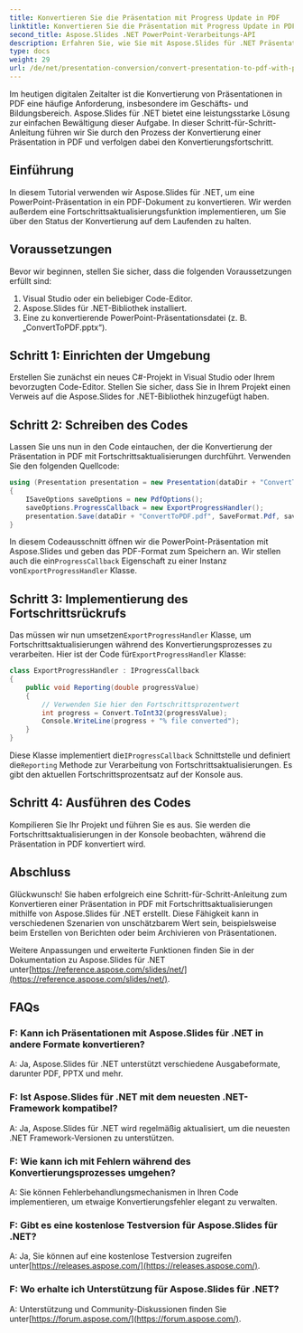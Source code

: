 ```yaml
---
title: Konvertieren Sie die Präsentation mit Progress Update in PDF
linktitle: Konvertieren Sie die Präsentation mit Progress Update in PDF
second_title: Aspose.Slides .NET PowerPoint-Verarbeitungs-API
description: Erfahren Sie, wie Sie mit Aspose.Slides für .NET Präsentationen mit Fortschrittsaktualisierungen in PDF konvertieren. Schritt-für-Schritt-Anleitung mit Quellcode im Lieferumfang enthalten.
type: docs
weight: 29
url: /de/net/presentation-conversion/convert-presentation-to-pdf-with-progress-update/
---
```


Im heutigen digitalen Zeitalter ist die Konvertierung von Präsentationen in PDF eine häufige Anforderung, insbesondere im Geschäfts- und Bildungsbereich. Aspose.Slides für .NET bietet eine leistungsstarke Lösung zur einfachen Bewältigung dieser Aufgabe. In dieser Schritt-für-Schritt-Anleitung führen wir Sie durch den Prozess der Konvertierung einer Präsentation in PDF und verfolgen dabei den Konvertierungsfortschritt.

## Einführung

In diesem Tutorial verwenden wir Aspose.Slides für .NET, um eine PowerPoint-Präsentation in ein PDF-Dokument zu konvertieren. Wir werden außerdem eine Fortschrittsaktualisierungsfunktion implementieren, um Sie über den Status der Konvertierung auf dem Laufenden zu halten.

## Voraussetzungen

Bevor wir beginnen, stellen Sie sicher, dass die folgenden Voraussetzungen erfüllt sind:

1. Visual Studio oder ein beliebiger Code-Editor.
2. Aspose.Slides für .NET-Bibliothek installiert.
3. Eine zu konvertierende PowerPoint-Präsentationsdatei (z. B. „ConvertToPDF.pptx“).

## Schritt 1: Einrichten der Umgebung

Erstellen Sie zunächst ein neues C#-Projekt in Visual Studio oder Ihrem bevorzugten Code-Editor. Stellen Sie sicher, dass Sie in Ihrem Projekt einen Verweis auf die Aspose.Slides for .NET-Bibliothek hinzugefügt haben.

## Schritt 2: Schreiben des Codes

Lassen Sie uns nun in den Code eintauchen, der die Konvertierung der Präsentation in PDF mit Fortschrittsaktualisierungen durchführt. Verwenden Sie den folgenden Quellcode:

```csharp
using (Presentation presentation = new Presentation(dataDir + "ConvertToPDF.pptx"))
{
    ISaveOptions saveOptions = new PdfOptions();
    saveOptions.ProgressCallback = new ExportProgressHandler();
    presentation.Save(dataDir + "ConvertToPDF.pdf", SaveFormat.Pdf, saveOptions);
}
```

 In diesem Codeausschnitt öffnen wir die PowerPoint-Präsentation mit Aspose.Slides und geben das PDF-Format zum Speichern an. Wir stellen auch die ein`ProgressCallback` Eigenschaft zu einer Instanz von`ExportProgressHandler` Klasse.

## Schritt 3: Implementierung des Fortschrittsrückrufs

 Das müssen wir nun umsetzen`ExportProgressHandler` Klasse, um Fortschrittsaktualisierungen während des Konvertierungsprozesses zu verarbeiten. Hier ist der Code für`ExportProgressHandler` Klasse:

```csharp
class ExportProgressHandler : IProgressCallback
{
    public void Reporting(double progressValue)
    {
        // Verwenden Sie hier den Fortschrittsprozentwert
        int progress = Convert.ToInt32(progressValue);
        Console.WriteLine(progress + "% file converted");
    }
}
```

 Diese Klasse implementiert die`IProgressCallback` Schnittstelle und definiert die`Reporting` Methode zur Verarbeitung von Fortschrittsaktualisierungen. Es gibt den aktuellen Fortschrittsprozentsatz auf der Konsole aus.

## Schritt 4: Ausführen des Codes

Kompilieren Sie Ihr Projekt und führen Sie es aus. Sie werden die Fortschrittsaktualisierungen in der Konsole beobachten, während die Präsentation in PDF konvertiert wird.

## Abschluss

Glückwunsch! Sie haben erfolgreich eine Schritt-für-Schritt-Anleitung zum Konvertieren einer Präsentation in PDF mit Fortschrittsaktualisierungen mithilfe von Aspose.Slides für .NET erstellt. Diese Fähigkeit kann in verschiedenen Szenarien von unschätzbarem Wert sein, beispielsweise beim Erstellen von Berichten oder beim Archivieren von Präsentationen.

 Weitere Anpassungen und erweiterte Funktionen finden Sie in der Dokumentation zu Aspose.Slides für .NET unter[https://reference.aspose.com/slides/net/](https://reference.aspose.com/slides/net/).

## FAQs

### F: Kann ich Präsentationen mit Aspose.Slides für .NET in andere Formate konvertieren?
A: Ja, Aspose.Slides für .NET unterstützt verschiedene Ausgabeformate, darunter PDF, PPTX und mehr.

### F: Ist Aspose.Slides für .NET mit dem neuesten .NET-Framework kompatibel?
A: Ja, Aspose.Slides für .NET wird regelmäßig aktualisiert, um die neuesten .NET Framework-Versionen zu unterstützen.

### F: Wie kann ich mit Fehlern während des Konvertierungsprozesses umgehen?
A: Sie können Fehlerbehandlungsmechanismen in Ihren Code implementieren, um etwaige Konvertierungsfehler elegant zu verwalten.

### F: Gibt es eine kostenlose Testversion für Aspose.Slides für .NET?
 A: Ja, Sie können auf eine kostenlose Testversion zugreifen unter[https://releases.aspose.com/](https://releases.aspose.com/).

### F: Wo erhalte ich Unterstützung für Aspose.Slides für .NET?
 A: Unterstützung und Community-Diskussionen finden Sie unter[https://forum.aspose.com/](https://forum.aspose.com/).